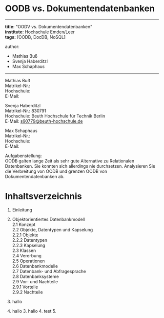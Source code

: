# OODB vs. Dokumentendatenbanken

---
**title:** "OODV vs. Dokumentendatenbanken"   
**institute:** Hochschule Emden/Leer   
**tags:** [OODB, DocDB, NoSQL]

author:
- Mathias Buß
- Svenja Haberditzl
- Max Schaphaus

---

Mathias Buß   
Matrikel-Nr.:  
Hochschule:   
E-Mail:

Svenja Haberditzl   
Matrikel-Nr.: 830791   
Hochschule: Beuth Hochschule für Technik Berlin   
E-Mail: s60779@beuth-hochschule.de

Max Schaphaus   
Matrikel-Nr.:   
Hochschule:   
E-Mail:

Aufgabenstellung:   
OODB galten lange Zeit als sehr gute Alternative zu Relationalen Datenbanken. Sie konnten sich allerdings nie durchsetzen.
Analysieren Sie die Verbreitung von OODB und grenzen OODB von Dokumentendatenbanken ab.

# Inhaltsverzeichnis
 
1. Einleitung   

2. Objektorientiertes Datenbankmodell   
   2.1 Konzept   
   2.2 Objekte, Datentypen und Kapselung   
      2.2.1 Objekte   
      2.2.2 Datentypen   
      2.2.3 Kapselung   
   2.3 Klassen   
   2.4 Vererbung   
   2.5 Operationen   
   2.6 Datenbankmodelle   
   2.7 Datenbank- und Abfragesprache   
   2.8 Datenbanksysteme   
   2.9 Vor- und Nachteile   
      2.9.1 Vorteile   
      2.9.2 Nachteile   
       
1. hallo
2. hallo
	3. hallo
		4. test
		5. 






